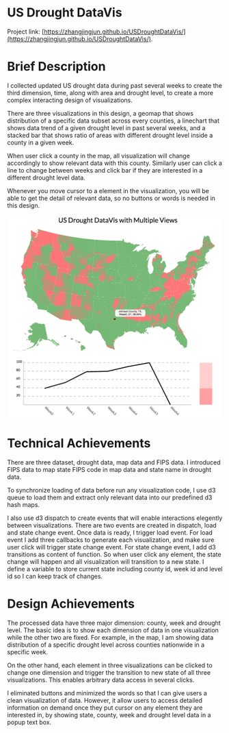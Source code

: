 # US Drought DataVis

Project link: [https://zhangjingjun.github.io/USDroughtDataVis/](https://zhangjingjun.github.io/USDroughtDataVis/).

# Brief Description

I collected updated US drought data during past several weeks to create the third dimension, time, along with area and drought level, to create a more complex interacting design of visualizations. 

There are three visualizations in this design, a geomap that shows distribution of a specific data subset across every counties, a linechart that shows data trend of a given drought level in past several weeks, and a stacked bar that shows ratio of areas with different drought level inside a county in a given week.  

When user click a county in the map, all visualization will change accordingly to show relevant data with this county. Similarly user can click a line to change between weeks and click bar if they are interested in a different drought level data.

Whenever you move cursor to a element in the visualization, you will be able to get the detail of relevant data, so no buttons or words is needed in this design. 

![screenshot](drought.png)

# Technical Achievements

There are three dataset, drought data, map data and FIPS data. I introduced FIPS data to map state FIPS code in map data and state name in drought data. 

To synchronize loading of data before run any visualization code, I use d3 queue to load them and extract only relevant data into our predefined d3 hash maps. 

I also use d3 dispatch to create events that will enable interactions elegently between visualizations. There are two events are created in dispatch, load and state change event. Once data is ready, I trigger load event. For load event I add three callbacks to generate each visualization, and make sure user click will trigger state change event. For state change event, I add d3 transitions as content of function. So when user click any element, the state change will happen and all visualization will transition to a new state. I define a variable to store current state including county id, week id and level id so I can keep track of changes.

# Design Achievements

The processed data have three major dimension: county, week and drought level. The basic idea is to show each dimension of data in one visualization while the other two are fixed. For example, in the map, I am showing data distribution of a specific drought level across counties nationwide in a specific week. 

On the other hand, each element in three visualizations can be clicked to change one dimension and trigger the transition to new state of all three visualizations. This enables arbitrary data access in several clicks.

I eliminated buttons and minimized the words so that I can give users a clean visualization of data. However, it allow users to access detailed information on demand once they put cursor on any element they are interested in, by showing state, county, week and drought level data in a popup text box.
